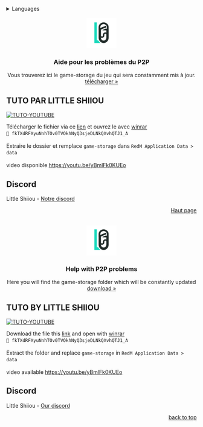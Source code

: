 <a name="readme-top"></a>

<details>
  <summary>Languages</summary>
  <ol>
    <li>
      <a href="#tuto-par-little-shiiou">Français</a>
    </li>
    <li>
      <a href="#tuto-by-little-shiiou">English</a>
    </li>
  </ol>
</details>

<br />
<div align="center">
  <a href="https://github.com/LittleShiiouDEV/help-redm-p2p">
    <img src="images/ls7ce.png" alt="Logo" width="80" height="80">
  </a>

  <h3 align="center">Aide pour les problèmes du P2P</h3>

  <p align="center">
    Vous trouverez ici le game-storage du jeu qui sera constamment mis à jour.
    <br />
    <a href="https://mega.nz/file/88Vg2B4Q">télécharger »</a>
  </p>
</div>

## TUTO PAR LITTLE SHIIOU

[![TUTO-YOUTUBE](https://i.imgur.com/qiNlGej.gif)](https://youtu.be/yBmlFk0KUEo)

Télécharger le fichier via ce [lien](https://mega.nz/file/88Vg2B4Q) et ouvrez le avec [winrar](https://www.win-rar.com/predownload.html?&L=10)
<br>
`🔑 fkTXdRFXyuNnhTOv0TVOkhNyQ3sjeDLNkQXvhQTJ1_A`
<br>
<br>
Extraire le dossier et remplace `game-storage` dans `RedM Application Data > data`
<br>
<br>
video disponible https://youtu.be/yBmlFk0KUEo

## Discord

Little Shiiou - [Notre discord](https://discord.gg/aVZb4emM69)

<p align="right"><a href="#readme-top">Haut page</a></p>

<br />
<div align="center">
  <a href="https://github.com/LittleShiiouDEV/help-redm-p2p">
    <img src="images/ls7ce.png" alt="Logo" width="80" height="80">
  </a>

  <h3 align="center">Help with P2P problems</h3>

  <p align="center">
    Here you will find the game-storage folder which will be constantly updated
    <br />
    <a href="https://mega.nz/file/88Vg2B4Q">download »</a>
  </p>
</div>

## TUTO BY LITTLE SHIIOU

[![TUTO-YOUTUBE](https://i.imgur.com/qiNlGej.gif)](https://youtu.be/yBmlFk0KUEo)

Download the file this [link](https://mega.nz/file/88Vg2B4Q) and open with [winrar](https://www.win-rar.com/predownload.html?&L=10)
<br>
`🔑 fkTXdRFXyuNnhTOv0TVOkhNyQ3sjeDLNkQXvhQTJ1_A`
<br>
<br>
Extract the folder and replace `game-storage` in `RedM Application Data > data`
<br>
<br>
video available https://youtu.be/yBmlFk0KUEo

## Discord

Little Shiiou - [Our discord](https://discord.gg/aVZb4emM69)

<p align="right"><a href="#readme-top">back to top</a></p>
